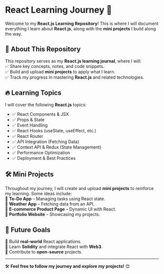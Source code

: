 # **React Learning Journey 🚀**  

Welcome to my **React.js Learning Repository**! This is where I will document everything I learn about **React.js**, along with the **mini projects** I build along the way.  

## 📌 **About This Repository**  
This repository serves as my **React.js learning journal**, where I will:  
✅ Share key concepts, notes, and code snippets.  
✅ Build and upload **mini projects** to apply what I learn.  
✅ Track my progress in mastering **React.js** and related technologies.  

## 🔥 **Learning Topics**  
I will cover the following **React.js** topics:  
- ✅ React Components & JSX  
- ✅ Props & State  
- ✅ Event Handling  
- ✅ React Hooks (useState, useEffect, etc.)  
- ✅ React Router  
- ✅ API Integration (Fetching Data)  
- ✅ Context API & Redux (State Management)  
- ✅ Performance Optimization  
- ✅ Deployment & Best Practices  

## 🛠 **Mini Projects**  
Throughout my journey, I will create and upload **mini projects** to reinforce my learning. Some ideas include:  
📌 **To-Do App** – Managing tasks using React state.  
📌 **Weather App** – Fetching data from an API.  
📌 **E-commerce Product Page** – Dynamic UI with React.  
📌 **Portfolio Website** – Showcasing my projects.  

## 🚀 **Future Goals**  
🔹 Build **real-world** React applications.  
🔹 Learn **Solidity** and integrate React with **Web3**.  
🔹 Contribute to **open-source** projects.  

---

🛠 **Feel free to follow my journey and explore my projects!** 😊  

